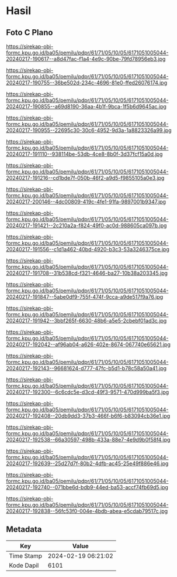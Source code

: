 # Hasil

## Foto C Plano

https://sirekap-obj-formc.kpu.go.id/ba05/pemilu/pdpr/61/71/05/10/05/6171051005044-20240217-190617--a8d47fac-f1a4-4e9c-90be-79fd78956eb3.jpg

https://sirekap-obj-formc.kpu.go.id/ba05/pemilu/pdpr/61/71/05/10/05/6171051005044-20240217-190755--36be502d-234c-4696-81e0-ffed26076174.jpg

https://sirekap-obj-formc.kpu.go.id/ba05/pemilu/pdpr/61/71/05/10/05/6171051005044-20240217-190855--a69d8190-36aa-4b1f-9bca-1f5b6d9645ac.jpg

https://sirekap-obj-formc.kpu.go.id/ba05/pemilu/pdpr/61/71/05/10/05/6171051005044-20240217-190955--22695c30-30c6-4952-9d3a-1a8823326a99.jpg

https://sirekap-obj-formc.kpu.go.id/ba05/pemilu/pdpr/61/71/05/10/05/6171051005044-20240217-191110--938114be-53db-4ce8-8b0f-3d37fcf15a0d.jpg

https://sirekap-obj-formc.kpu.go.id/ba05/pemilu/pdpr/61/71/05/10/05/6171051005044-20240217-191216--cd1bde7f-050b-46f2-a9d5-f9855105a0e3.jpg

https://sirekap-obj-formc.kpu.go.id/ba05/pemilu/pdpr/61/71/05/10/05/6171051005044-20240217-200146--4dc00809-419c-4fe1-91fa-9897001b9347.jpg

https://sirekap-obj-formc.kpu.go.id/ba05/pemilu/pdpr/61/71/05/10/05/6171051005044-20240217-191421--2c210a2a-f824-49f0-ac0d-988605ca097b.jpg

https://sirekap-obj-formc.kpu.go.id/ba05/pemilu/pdpr/61/71/05/10/05/6171051005044-20240217-191556--c1d1a462-40bd-4920-b3c3-53a3246375ce.jpg

https://sirekap-obj-formc.kpu.go.id/ba05/pemilu/pdpr/61/71/05/10/05/6171051005044-20240217-191708--31b538cd-f321-4646-ba27-10b38a203345.jpg

https://sirekap-obj-formc.kpu.go.id/ba05/pemilu/pdpr/61/71/05/10/05/6171051005044-20240217-191847--5abe0df9-755f-474f-9cca-a9de517f9a76.jpg

https://sirekap-obj-formc.kpu.go.id/ba05/pemilu/pdpr/61/71/05/10/05/6171051005044-20240217-191942--3bbf265f-6630-48b6-a5e5-2cbebf01ad3c.jpg

https://sirekap-obj-formc.kpu.go.id/ba05/pemilu/pdpr/61/71/05/10/05/6171051005044-20240217-192042--af96ab04-a626-402e-8674-067740e65621.jpg

https://sirekap-obj-formc.kpu.go.id/ba05/pemilu/pdpr/61/71/05/10/05/6171051005044-20240217-192143--96681624-d777-47fc-b5d1-b78c58a50a41.jpg

https://sirekap-obj-formc.kpu.go.id/ba05/pemilu/pdpr/61/71/05/10/05/6171051005044-20240217-192300--6c6cdc5e-d3cd-49f3-9571-470d999ba5f3.jpg

https://sirekap-obj-formc.kpu.go.id/ba05/pemilu/pdpr/61/71/05/10/05/6171051005044-20240217-192408--20db9dd3-37b3-466f-b6f6-b83094cb36e1.jpg

https://sirekap-obj-formc.kpu.go.id/ba05/pemilu/pdpr/61/71/05/10/05/6171051005044-20240217-192538--66a30597-498b-433a-88e7-4e9d9b0f58f4.jpg

https://sirekap-obj-formc.kpu.go.id/ba05/pemilu/pdpr/61/71/05/10/05/6171051005044-20240217-192639--25d27d7f-80b2-4dfb-ac45-25e49f886e46.jpg

https://sirekap-obj-formc.kpu.go.id/ba05/pemilu/pdpr/61/71/05/10/05/6171051005044-20240217-192740--071bbe6d-bdb9-44ed-ba53-accf74fb69d5.jpg

https://sirekap-obj-formc.kpu.go.id/ba05/pemilu/pdpr/61/71/05/10/05/6171051005044-20240217-192838--56fc53f0-004e-4bdb-abea-e5cdab79517c.jpg


## Metadata

| Key        | Value               |
| ---------- | ------------------- |
| Time Stamp | 2024-02-19 06:21:02 |
| Kode Dapil | 6101                |



